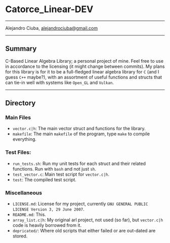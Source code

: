 # Catorce_Linear-DEV
***
Alejandro Ciuba, alejandrociuba@gmail.com
***
## Summary
C-Based Linear Algebra Library; a personal project of mine. Feel free to use in accordance to the licensing (it might change between commits). My plans for this library is for it to be a full-fledged linear algebra library for `C` (and I guess `C++` maybe?), with an assortment of useful functions and structs that can tie-in well with systems like `Open_GL` and `Vulkan`.
***
## Directory
### Main Files
- `vector.c|h`: The main vector struct and functions for the library.
- `makefile`: The main `makefile` of the program, type `make` to compile everything.

### Test Files:
- `run_tests.sh`: Run my unit tests for each struct and their related functions. Run with `bash` and not just `sh`.
- `test_vector.c`: Main test script for `vector.c|h`.
- `test`: The compiled test script.

### Miscellaneous
- `LICENSE.md`: License for my project, currently `GNU GENERAL PUBLIC LICENSE Version 3, 29 June 2007`.
- `README.md`: This.
- `array_list.c|h`: My original arl project, not used (so far), but `vector.c|h` code is heavily borrowed from it.
- `depricated/`: Where old scripts that either failed or are out-dated are stored.